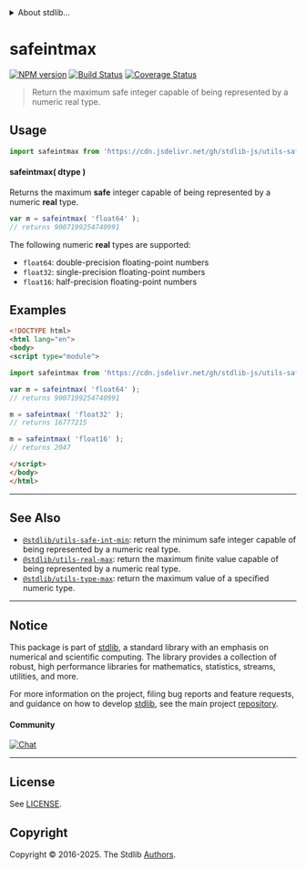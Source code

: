 <!--

@license Apache-2.0

Copyright (c) 2018 The Stdlib Authors.

Licensed under the Apache License, Version 2.0 (the "License");
you may not use this file except in compliance with the License.
You may obtain a copy of the License at

   http://www.apache.org/licenses/LICENSE-2.0

Unless required by applicable law or agreed to in writing, software
distributed under the License is distributed on an "AS IS" BASIS,
WITHOUT WARRANTIES OR CONDITIONS OF ANY KIND, either express or implied.
See the License for the specific language governing permissions and
limitations under the License.

-->


<details>
  <summary>
    About stdlib...
  </summary>
  <p>We believe in a future in which the web is a preferred environment for numerical computation. To help realize this future, we've built stdlib. stdlib is a standard library, with an emphasis on numerical and scientific computation, written in JavaScript (and C) for execution in browsers and in Node.js.</p>
  <p>The library is fully decomposable, being architected in such a way that you can swap out and mix and match APIs and functionality to cater to your exact preferences and use cases.</p>
  <p>When you use stdlib, you can be absolutely certain that you are using the most thorough, rigorous, well-written, studied, documented, tested, measured, and high-quality code out there.</p>
  <p>To join us in bringing numerical computing to the web, get started by checking us out on <a href="https://github.com/stdlib-js/stdlib">GitHub</a>, and please consider <a href="https://opencollective.com/stdlib">financially supporting stdlib</a>. We greatly appreciate your continued support!</p>
</details>

# safeintmax

[![NPM version][npm-image]][npm-url] [![Build Status][test-image]][test-url] [![Coverage Status][coverage-image]][coverage-url] <!-- [![dependencies][dependencies-image]][dependencies-url] -->

> Return the maximum safe integer capable of being represented by a numeric real type.

<!-- Section to include introductory text. Make sure to keep an empty line after the intro `section` element and another before the `/section` close. -->

<section class="intro">

</section>

<!-- /.intro -->

<!-- Package usage documentation. -->



<section class="usage">

## Usage

```javascript
import safeintmax from 'https://cdn.jsdelivr.net/gh/stdlib-js/utils-safe-int-max@esm/index.mjs';
```

#### safeintmax( dtype )

Returns the maximum **safe** integer capable of being represented by a numeric **real** type.

```javascript
var m = safeintmax( 'float64' );
// returns 9007199254740991
```

The following numeric **real** types are supported:

-   `float64`: double-precision floating-point numbers
-   `float32`: single-precision floating-point numbers
-   `float16`: half-precision floating-point numbers

</section>

<!-- /.usage -->

<!-- Package usage notes. Make sure to keep an empty line after the `section` element and another before the `/section` close. -->

<section class="notes">

</section>

<!-- /.notes -->

<!-- Package usage examples. -->

<section class="examples">

## Examples

<!-- eslint no-undef: "error" -->

```html
<!DOCTYPE html>
<html lang="en">
<body>
<script type="module">

import safeintmax from 'https://cdn.jsdelivr.net/gh/stdlib-js/utils-safe-int-max@esm/index.mjs';

var m = safeintmax( 'float64' );
// returns 9007199254740991

m = safeintmax( 'float32' );
// returns 16777215

m = safeintmax( 'float16' );
// returns 2047

</script>
</body>
</html>
```

</section>

<!-- /.examples -->

<!-- Section for describing a command-line interface. -->



<!-- Section to include cited references. If references are included, add a horizontal rule *before* the section. Make sure to keep an empty line after the `section` element and another before the `/section` close. -->

<section class="references">

</section>

<!-- /.references -->

<!-- Section for related `stdlib` packages. Do not manually edit this section, as it is automatically populated. -->

<section class="related">

* * *

## See Also

-   <span class="package-name">[`@stdlib/utils-safe-int-min`][@stdlib/utils/safe-int-min]</span><span class="delimiter">: </span><span class="description">return the minimum safe integer capable of being represented by a numeric real type.</span>
-   <span class="package-name">[`@stdlib/utils-real-max`][@stdlib/utils/real-max]</span><span class="delimiter">: </span><span class="description">return the maximum finite value capable of being represented by a numeric real type.</span>
-   <span class="package-name">[`@stdlib/utils-type-max`][@stdlib/utils/type-max]</span><span class="delimiter">: </span><span class="description">return the maximum value of a specified numeric type.</span>

</section>

<!-- /.related -->

<!-- Section for all links. Make sure to keep an empty line after the `section` element and another before the `/section` close. -->


<section class="main-repo" >

* * *

## Notice

This package is part of [stdlib][stdlib], a standard library with an emphasis on numerical and scientific computing. The library provides a collection of robust, high performance libraries for mathematics, statistics, streams, utilities, and more.

For more information on the project, filing bug reports and feature requests, and guidance on how to develop [stdlib][stdlib], see the main project [repository][stdlib].

#### Community

[![Chat][chat-image]][chat-url]

---

## License

See [LICENSE][stdlib-license].


## Copyright

Copyright &copy; 2016-2025. The Stdlib [Authors][stdlib-authors].

</section>

<!-- /.stdlib -->

<!-- Section for all links. Make sure to keep an empty line after the `section` element and another before the `/section` close. -->

<section class="links">

[npm-image]: http://img.shields.io/npm/v/@stdlib/utils-safe-int-max.svg
[npm-url]: https://npmjs.org/package/@stdlib/utils-safe-int-max

[test-image]: https://github.com/stdlib-js/utils-safe-int-max/actions/workflows/test.yml/badge.svg?branch=main
[test-url]: https://github.com/stdlib-js/utils-safe-int-max/actions/workflows/test.yml?query=branch:main

[coverage-image]: https://img.shields.io/codecov/c/github/stdlib-js/utils-safe-int-max/main.svg
[coverage-url]: https://codecov.io/github/stdlib-js/utils-safe-int-max?branch=main

<!--

[dependencies-image]: https://img.shields.io/david/stdlib-js/utils-safe-int-max.svg
[dependencies-url]: https://david-dm.org/stdlib-js/utils-safe-int-max/main

-->

[chat-image]: https://img.shields.io/gitter/room/stdlib-js/stdlib.svg
[chat-url]: https://app.gitter.im/#/room/#stdlib-js_stdlib:gitter.im

[stdlib]: https://github.com/stdlib-js/stdlib

[stdlib-authors]: https://github.com/stdlib-js/stdlib/graphs/contributors

[cli-section]: https://github.com/stdlib-js/utils-safe-int-max#cli
[cli-url]: https://github.com/stdlib-js/utils-safe-int-max/tree/cli
[@stdlib/utils-safe-int-max]: https://github.com/stdlib-js/utils-safe-int-max/tree/main

[umd]: https://github.com/umdjs/umd
[es-module]: https://developer.mozilla.org/en-US/docs/Web/JavaScript/Guide/Modules

[deno-url]: https://github.com/stdlib-js/utils-safe-int-max/tree/deno
[deno-readme]: https://github.com/stdlib-js/utils-safe-int-max/blob/deno/README.md
[umd-url]: https://github.com/stdlib-js/utils-safe-int-max/tree/umd
[umd-readme]: https://github.com/stdlib-js/utils-safe-int-max/blob/umd/README.md
[esm-url]: https://github.com/stdlib-js/utils-safe-int-max/tree/esm
[esm-readme]: https://github.com/stdlib-js/utils-safe-int-max/blob/esm/README.md
[branches-url]: https://github.com/stdlib-js/utils-safe-int-max/blob/main/branches.md

[stdlib-license]: https://raw.githubusercontent.com/stdlib-js/utils-safe-int-max/main/LICENSE

<!-- <related-links> -->

[@stdlib/utils/safe-int-min]: https://github.com/stdlib-js/utils-safe-int-min/tree/esm

[@stdlib/utils/real-max]: https://github.com/stdlib-js/utils-real-max/tree/esm

[@stdlib/utils/type-max]: https://github.com/stdlib-js/utils-type-max/tree/esm

<!-- </related-links> -->

</section>

<!-- /.links -->
